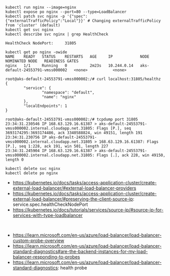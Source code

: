 ```
kubectl run nginx --image=nginx
kubectl expose po nginx --port=80 --type=LoadBalancer
kubectl patch svc nginx -p '{"spec":{"externalTrafficPolicy":"Local"}}' # Changing externalTrafficPolicy from 'cluster' (default)
kubectl get svc nginx
kubectl describe svc nginx | grep HealthCheck
```

```
HealthCheck NodePort:     31805

kubectl get po nginx -owide
NAME    READY   STATUS    RESTARTS   AGE     IP            NODE                              NOMINATED NODE   READINESS GATES
nginx   1/1     Running   0          2m23s   10.244.0.14   aks-default-24553791-vmss000002   <none>           <none>

root@aks-default-24553791-vmss000002:/# curl localhost:31805/healthz
{
        "service": {
                "namespace": "default",
                "name": "nginx"
        },
        "localEndpoints": 1
}

root@aks-default-24553791-vmss000002:/# tcpdump port 31805
23:34:31.230546 IP 168.63.129.16.61387 > aks-default-24553791-vmss000002.internal.cloudapp.net.31805: Flags [P.], seq 3693174295:3693174486, ack 3340588824, win 49151, length 191
23:34:31.230756 IP aks-default-24553791-vmss000002.internal.cloudapp.net.31805 > 168.63.129.16.61387: Flags [P.], seq 1:228, ack 191, win 501, length 227
23:34:31.245904 IP 168.63.129.16.61387 > aks-default-24553791-vmss000002.internal.cloudapp.net.31805: Flags [.], ack 228, win 49150, length 0
```

```
kubectl delete svc nginx
kubectl delete po nginx
```

- https://kubernetes.io/docs/tasks/access-application-cluster/create-external-load-balancer/#external-load-balancer-providers
- https://kubernetes.io/docs/tasks/access-application-cluster/create-external-load-balancer/#preserving-the-client-source-ip: service.spec.healthCheckNodePort
- https://kubernetes.io/docs/tutorials/services/source-ip/#source-ip-for-services-with-type-loadbalancer
<br>

- https://learn.microsoft.com/en-us/azure/load-balancer/load-balancer-custom-probe-overview
- https://learn.microsoft.com/en-us/azure/load-balancer/load-balancer-standard-diagnostics#are-the-backend-instances-for-my-load-balancer-responding-to-probes
- https://learn.microsoft.com/en-us/azure/load-balancer/load-balancer-standard-diagnostics: health probe
